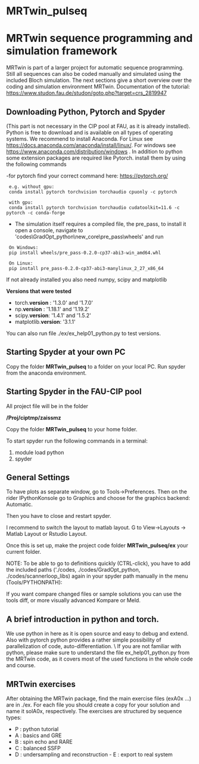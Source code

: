 # MRTwin_pulseq

# MRTwin sequence programming and simulation framework #
MRTwin is part of a larger project for automatic sequence programming. Still all sequences can also be coded manually and simulated using the included Bloch simulation. 
The next sections give a short overview over the coding and simulation environment MRTwin.
Documentation of the tutorial: https://www.studon.fau.de/studon/goto.php?target=crs_2819947 

## Downloading Python, Pytorch and Spyder ##
(This part is not necessary in the CIP pool at FAU, as it is already installed).
Python is free to download and is available on all types of operating systems. We recommend to install Anaconda. For Linux see https://docs.anaconda.com/anaconda/install/linux/. For windows see https://www.anaconda.com/distribution/windows . 
In addition to python some extension packages are required like Pytorch. install them by using the following commands  
						

 -for pytorch find your correct command here: https://pytorch.org/   

```
 e.g. without gpu:
 conda install pytorch torchvision torchaudio cpuonly -c pytorch
 
 with gpu:
 conda install pytorch torchvision torchaudio cudatoolkit=11.6 -c pytorch -c conda-forge
```


- The simulation itself requires a compiled file, the pre_pass, to install it open a console, navigate to 'codes\GradOpt_python\new_core\pre_pass\wheels' and run

```
 On Windows:
 pip install wheels/pre_pass-0.2.0-cp37-abi3-win_amd64.whl

 On Linux:
 pip install pre_pass-0.2.0-cp37-abi3-manylinux_2_27_x86_64
```

If not already installed you also need numpy, scipy and matplotlib

**Versions that were tested**

 -  torch.__version__  : '1.3.0'   and  '1.7.0'
 -  np.__version__ 	 : '1.18.1'    and  '1.19.2'
 -  scipy.__version__: '1.4.1'     and  '1.5.2'
 -   matplotlib.__version__: '3.1.1'

You can also run file ./ex/ex_help01_python.py to test versions.

## Starting Spyder at your own PC ##

Copy the folder **MRTwin_pulseq** to a folder on your local PC.
Run spyder from the anaconda environment.

## Starting Spyder in the FAU-CIP pool ##
All project file will be in the folder 

**/Proj/ciptmp/zaissmz**

Copy the folder **MRTwin_pulseq** to your home folder.

To start spyder run the following commands in a terminal:
 1. module load python
 2. spyder

## General Settings ##

To have plots as separate window, go to Tools->Preferences. Then on the rider IPythonKonsole go to Graphics and choose for the graphics backend: Automatic. 

Then you have to close and restart spyder.

I recommend to switch the layout to matlab layout. G to View->Layouts -> Matlab Layout or Rstudio Layout.

Once this is set up, make the project code folder **MRTwin_pulseq/ex** your current folder. 


NOTE: To be able to go to definitions quickly (CTRL-click), you have to add the included paths ('./codes, ./codes/GradOpt\_python, ./codes/scannerloop\_libs)  again in your spyder path manually in the menu (Tools/PYTHONPATH):



If you want compare changed files or sample solutions you can use the tools diff, or more visually advanced Kompare or Meld.



## A brief introduction in python and torch. ##
We use python in here as it is open source and easy to debug and extend. Also with pytorch python provides a rather simple possibility of parallelization of code, auto-differentiation. \\
If you are not familiar with python, please make sure to understand the file ex_help01_python.py from the MRTwin code, as it covers most of the used functions in the whole code and course.

## MRTwin exercises ##
After obtaining the MRTwin package, find the main exercise files (exA0x ...) are in ./ex. For each file you should create a copy for your solution and name it solA0x, respectively.
The exercises are structured by sequence types:

 -  P : python tutorial
 -  A : basics and GRE
 -  B : spin echo and RARE
 -  C : balanced SSFP
 -  D : undersampling and reconstruction -  E : export to real system

